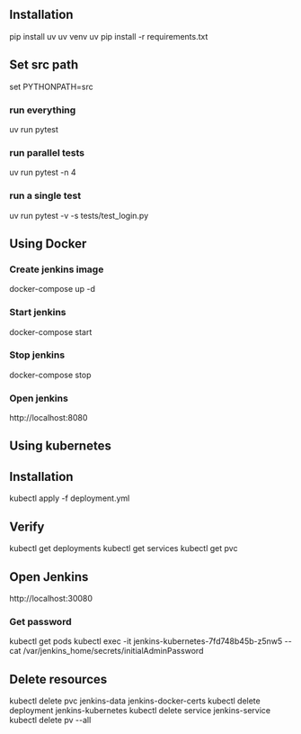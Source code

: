 ## Installation
pip install uv
uv venv
uv pip install -r requirements.txt

## Set src path
set PYTHONPATH=src

### run everything
uv run pytest 

### run parallel tests
uv run pytest -n 4

### run a single test
uv run pytest -v -s tests/test_login.py 

## Using Docker

### Create jenkins image
docker-compose up -d

### Start jenkins
docker-compose start

### Stop jenkins
docker-compose stop

### Open jenkins
http://localhost:8080


## Using kubernetes

## Installation
kubectl apply -f deployment.yml

## Verify
kubectl get deployments
kubectl get services
kubectl get pvc

## Open Jenkins
http://localhost:30080

### Get password
kubectl get pods
kubectl exec -it jenkins-kubernetes-7fd748b45b-z5nw5 -- cat /var/jenkins_home/secrets/initialAdminPassword

## Delete resources
kubectl delete pvc jenkins-data jenkins-docker-certs
kubectl delete deployment jenkins-kubernetes
kubectl delete service jenkins-service
kubectl delete pv --all
